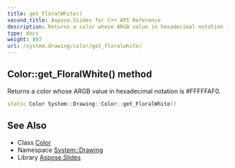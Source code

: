 ```yaml
---
title: get_FloralWhite()
second_title: Aspose.Slides for C++ API Reference
description: Returns a color whose ARGB value in hexadecimal notation is #FFFFFAF0.
type: docs
weight: 807
url: /system.drawing/color/get_floralwhite/
---
```

## Color::get_FloralWhite() method


Returns a color whose ARGB value in hexadecimal notation is #FFFFFAF0.

```cpp
static Color System::Drawing::Color::get_FloralWhite()
```

## See Also

* Class [Color](../)
* Namespace [System::Drawing](../../)
* Library [Aspose.Slides](../../../)
